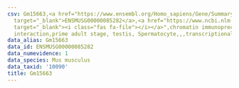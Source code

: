 ```yaml
---
csv: Gm15663,<a href="https://www.ensembl.org/Homo_sapiens/Gene/Summary?db=core;g=ENSMUSG00000085282"
  target="_blank">ENSMUSG00000085282</a>,<a href="https://www.ncbi.nlm.nih.gov/pubmed/25450459"
  target="_blank"><i class="fas fa-file"></i></a>",chromatin immunoprecipitation assay,direct
  interaction,prime adult stage, testis, Spermatocyte,,,transcriptional regulation,
data_alias: Gm15663
data_id: ENSMUSG00000085282
data_numevidence: 1
data_species: Mus musculus
data_taxid: '10090'
title: Gm15663
---
```

